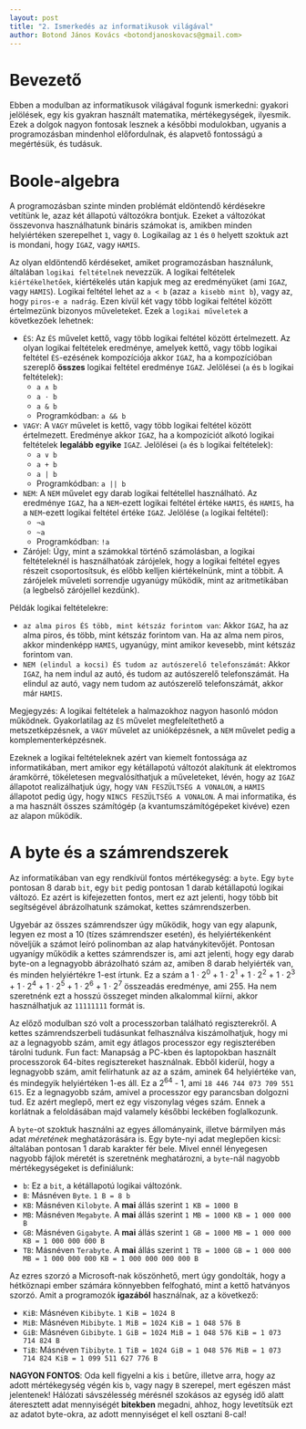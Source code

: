 ```yaml
---
layout: post
title: "2. Ismerkedés az informatikusok világával"
author: Botond János Kovács <botondjanoskovacs@gmail.com>
---
```


# Bevezető

Ebben a modulban az informatikusok világával fogunk ismerkedni: gyakori jelölések,
egy kis gyakran használt matematika, mértékegységek, ilyesmik. Ezek a dolgok nagyon fontosak
lesznek a későbbi modulokban, ugyanis a programozásban mindenhol előfordulnak, és
alapvető fontosságú a megértésük, és tudásuk.

# Boole-algebra

A programozásban szinte minden problémát eldöntendő kérdésekre vetítünk le, azaz 
két állapotú változókra bontjuk. Ezeket a változókat összevonva használhatunk bináris
számokat is, amikben minden helyiértéken szerepelhet `1`, vagy `0`. Logikailag az 
`1` és `0` helyett szoktuk azt is mondani, hogy `IGAZ`, vagy `HAMIS`. 

Az olyan eldöntendő kérdéseket, amiket programozásban használunk, általában 
`logikai feltételnek` nevezzük. A logikai feltételek `kiértékelhetőek`, kiértékelés
után kapjuk meg az eredményüket (ami `IGAZ`, vagy `HAMIS`). Logikai feltétel lehet az
`a < b` (azaz `a kisebb mint b`), vagy az, hogy `piros-e a nadrág`. Ezen kívül két vagy
több logikai feltétel között értelmezünk bizonyos műveleteket. Ezek a `logikai műveletek`
a következőek lehetnek:

* `ÉS`: Az `ÉS` művelet kettő, vagy több logikai feltétel között értelmezett. Az olyan
logikai feltételek eredménye, amelyek kettő, vagy több logikai feltétel `ÉS`-ezésének 
kompozíciója akkor `IGAZ`, ha a kompozícióban szereplő **összes** logikai feltétel
eredménye `IGAZ`. Jelölései (`a` és `b` logikai feltételek):
    * `a ∧ b`
    * `a · b`
    * `a & b`
    * Programkódban: `a && b`
* `VAGY`: A `VAGY` művelet is kettő, vagy több logikai feltétel között értelmezett. 
Eredménye akkor `IGAZ`, ha a kompozíciót alkotó logikai feltételek **legalább egyike**
`IGAZ`. Jelölései (`a` és `b` logikai feltételek): 
    * `a ∨ b`
    * `a + b`
    * `a | b`
    * Programkódban: `a || b`
* `NEM`: A `NEM` művelet egy darab logikai feltétellel használható. Az eredménye `IGAZ`,
ha a `NEM`-ezett logikai feltétel értéke `HAMIS`, és `HAMIS`, ha a `NEM`-ezett logikai
feltétel értéke `IGAZ`. Jelölése (`a` logikai feltétel):
    * `¬a`
    * `~a`
    * Programkódban: `!a`
* Zárójel: Úgy, mint a számokkal történő számolásban, a logikai feltételeknél is használhatóak
zárójelek, hogy a logikai feltétel egyes részeit csoportosítsuk, és előbb kelljen kiértékelnünk,
mint a többit. A zárójelek műveleti sorrendje ugyanúgy működik, mint az aritmetikában (a 
legbelső zárójellel kezdünk).

Példák logikai feltételekre:

* `az alma piros ÉS több, mint kétszáz forintom van`: Akkor `IGAZ`, ha az alma piros, és több,
mint kétszáz forintom van. Ha az alma nem piros, akkor mindenképp `HAMIS`, ugyanúgy, mint
amikor kevesebb, mint kétszáz forintom van.
* `NEM (elindul a kocsi) ÉS tudom az autószerelő telefonszámát`: Akkor `IGAZ`, ha nem indul
az autó, és tudom az autószerelő telefonszámát. Ha elindul az autó, vagy nem tudom az autószerelő
telefonszámát, akkor már `HAMIS`.

Megjegyzés: A logikai feltételek a halmazokhoz nagyon hasonló módon működnek. Gyakorlatilag az
`ÉS` művelet megfeleltethető a metszetképzésnek, a `VAGY` művelet az unióképzésnek, a `NEM` 
művelet pedig a komplementerképzésnek.

Ezeknek a logikai feltételeknek azért van kiemelt fontossága az informatikában, mert amikor
egy kétállapotú változót alakítunk át elektromos áramkörré, tökéletesen megvalósíthatjuk a 
műveleteket, lévén, hogy az `IGAZ` állapotot realizálhatjuk úgy, hogy `VAN FESZÜLTSÉG A VONALON`,
a `HAMIS` állapotot pedig úgy, hogy `NINCS FESZÜLTSÉG A VONALON`. A mai informatika, és a ma
használt összes számítógép (a kvantumszámítógépeket kivéve) ezen az alapon működik.

# A byte és a számrendszerek

Az informatikában van egy rendkívül fontos mértékegység: a `byte`. Egy `byte` pontosan 8
darab `bit`, egy `bit` pedig pontosan 1 darab kétállapotú logikai változó. Ez azért is kifejezetten
fontos, mert ez azt jelenti, hogy több bit segítségével ábrázolhatunk számokat, kettes számrendszerben.

Ugyebár az összes számrendszer úgy működik, hogy van egy alapunk, legyen ez most a 10 (tízes 
számrendszer esetén), és helyiértékenként növeljük a számot leíró polinomban az alap hatványkitevőjét.
Pontosan ugyanígy működik a kettes számrendszer is, ami azt jelenti, hogy egy darab byte-on a
legnagyobb ábrázolható szám az, amiben 8 darab helyiérték van, és minden helyiértékre 1-est írtunk.
Ez a szám a 1 · 2<sup>0</sup> + 1 · 2<sup>1</sup> + 1 · 2<sup>2</sup> + 1 · 2<sup>3</sup> + 1 · 2<sup>4</sup> + 
1 · 2<sup>5</sup> + 1 · 2<sup>6</sup> + 1 · 2<sup>7</sup> összeadás eredménye, ami 255. Ha nem
szeretnénk ezt a hosszú összeget minden alkalommal kiírni, akkor használhatjuk az `11111111` formát is.

Az előző modulban szó volt a processzorban található regiszterekről. A kettes számrendszerbeli tudásunkat
felhasználva kiszámolhatjuk, hogy mi az a legnagyobb szám, amit egy átlagos processzor egy regiszterében
tárolni tudunk. Fun fact: Manapság a PC-kben és laptopokban használt processzorok 64-bites regisztereket
használnak. Ebből kiderül, hogy a legnagyobb szám, amit felírhatunk az az a szám, aminek 64 helyiértéke van,
és mindegyik helyiértéken 1-es áll. Ez a 2<sup>64</sup> - 1, ami `18 446 744 073 709 551 615`. Ez a 
legnagyobb szám, amivel a processzor egy parancsban dolgozni tud. Ez azért meglepő, mert ez egy viszonylag
véges szám. Ennek a korlátnak a feloldásában majd valamely későbbi leckében foglalkozunk.

A `byte`-ot szoktuk használni az egyes állományaink, illetve bármilyen más adat *méretének* meghatázorására
is. Egy byte-nyi adat meglepően kicsi: általában pontosan 1 darab karakter fér bele. Mivel ennél 
lényegesen nagyobb fájlok méretét is szeretnénk meghatározni, a `byte`-nál nagyobb mértékegységeket is
definiálunk:

* `b`: Ez a `bit`, a kétállapotú logikai változónk.
* `B`: Másnéven `Byte`. `1 B = 8 b`
* `KB`: Másnéven `Kilobyte`. A **mai** állás szerint `1 KB = 1000 B`
* `MB`: Másnéven `Megabyte`. A **mai** állás szerint `1 MB = 1000 KB = 1 000 000 B`
* `GB`: Másnéven `Gigabyte`. A **mai** állás szerint `1 GB = 1000 MB = 1 000 000 KB = 1 000 000 000 B`
* `TB`: Másnéven `Terabyte`. A **mai** állás szerint `1 TB = 1000 GB = 1 000 000 MB = 1 000 000 000 KB = 1 000 000 000 000 B`

Az ezres szorzó a Microsoft-nak köszönhető, mert úgy gondolták, hogy a hétköznapi ember számára könnyebben
felfogható, mint a kettő hatványos szorzó. Amit a programozók **igazából** használnak, az a következő:

* `KiB`: Másnéven `Kibibyte`. `1 KiB = 1024 B`
* `MiB`: Másnéven `Mibibyte`. `1 MiB = 1024 KiB = 1 048 576 B`
* `GiB`: Másnéven `Gibibyte`. `1 GiB = 1024 MiB = 1 048 576 KiB = 1 073 714 824 B`
* `TiB`: Másnéven `Tibibyte`. `1 TiB = 1024 GiB = 1 048 576 MiB = 1 073 714 824 KiB = 1 099 511 627 776 B`

**NAGYON FONTOS**: Oda kell figyelni a kis `i` betűre, illetve arra, hogy az adott mértékegység végén kis `b`,
vagy nagy `B` szerepel, mert egészen mást jelentenek! Hálózati sávszélesség mérésnél szokásos az egység idő alatt
áteresztett adat mennyiségét **bitekben** megadni, ahhoz, hogy levetítsük ezt az adatot byte-okra, az adott
mennyiséget el kell osztani 8-cal!